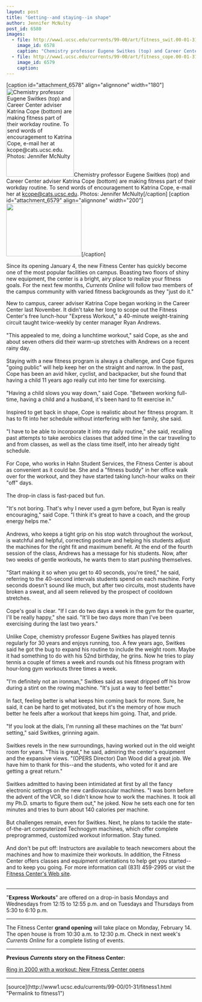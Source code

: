 ```yaml
---
layout: post
title: "Getting--and staying--in shape"
author: Jennifer McNulty
post_id: 6580
images:
  - file: http://www1.ucsc.edu/currents/99-00/art/fitness_swit.00-01-31.180.jpg
    image_id: 6578
    caption: "Chemistry professor Eugene Switkes (top) and Career Center adviser Katrina Cope (bottom) are making fitness part of their workday routine. To send words of encouragement to Katrina Cope, e-mail her at kcope@cats.ucsc.edu. Photos: Jennifer McNulty"
  - file: http://www1.ucsc.edu/currents/99-00/art/fitness_cope.00-01-31.200.jpg
    image_id: 6579
    caption: 
---
```


[caption id="attachment_6578" align="alignnone" width="180"]<a href="http://localhost/mysite/wp-content/uploads/2000/01/fitness_swit.00-01-31.180.jpg"><img class="size-full wp-image-6578" src="http://localhost/mysite/wp-content/uploads/2000/01/fitness_swit.00-01-31.180.jpg" alt="Chemistry professor Eugene Switkes (top) and Career Center adviser Katrina Cope (bottom) are making fitness part of their workday routine. To send words of encouragement to Katrina Cope, e-mail her at kcope@cats.ucsc.edu. Photos: Jennifer McNulty" width="180" height="235" /></a>Chemistry professor Eugene Switkes (top) and Career Center adviser Katrina Cope (bottom) are making fitness part of their workday routine. To send words of encouragement to Katrina Cope, e-mail her at kcope@cats.ucsc.edu. Photos: Jennifer McNulty[/caption]
[caption id="attachment_6579" align="alignnone" width="200"]<a href="http://localhost/mysite/wp-content/uploads/2000/01/fitness_cope.00-01-31.200.jpg"><img class="size-full wp-image-6579" src="http://localhost/mysite/wp-content/uploads/2000/01/fitness_cope.00-01-31.200.jpg" alt="" width="200" height="140" /></a>[/caption]
<p>
  Since its opening January 4, the new Fitness Center has quickly become one of the most popular facilities on campus. Boasting two floors of shiny new equipment, the center is a bright, airy place to realize your fitness goals. For the next few months, <i>Currents Online</i> will follow two members of the campus community with varied fitness backgrounds as they "just do it."
</p>New to campus, career adviser Katrina Cope began working in the Career Center last November. It didn't take her long to scope out the Fitness Center's free lunch-hour "Express Workout," a 40-minute weight-training circuit taught twice-weekly by center manager Ryan Andrews.<br>
<br>
"This appealed to me, doing a lunchtime workout," said Cope, as she and about seven others did their warm-up stretches with Andrews on a recent rainy day.<br>
<br>
Staying with a new fitness program is always a challenge, and Cope figures "going public" will help keep her on the straight and narrow. In the past, Cope has been an avid hiker, cyclist, and backpacker, but she found that having a child 11 years ago really cut into her time for exercising.<br>
<br>
"Having a child slows you way down," said Cope. "Between working full-time, having a child and a husband, it's been hard to fit exercise in."<br>
<br>
Inspired to get back in shape, Cope is realistic about her fitness program. It has to fit into her schedule without interfering with her family, she said.<br>
<br>
"I have to be able to incorporate it into my daily routine," she said, recalling past attempts to take aerobics classes that added time in the car traveling to and from classes, as well as the class time itself, into her already tight schedule.<br>
<br>
For Cope, who works in Hahn Student Services, the Fitness Center is about as convenient as it could be. She and a "fitness buddy" in her office walk over for the workout, and they have started taking lunch-hour walks on their "off" days.<br>
<br>
The drop-in class is fast-paced but fun.<br>
<br>
"It's not boring. That's why I never used a gym before, but Ryan is really encouraging," said Cope. "I think it's great to have a coach, and the group energy helps me."<br>
<br>
Andrews, who keeps a tight grip on his stop watch throughout the workout, is watchful and helpful, correcting posture and helping his students adjust the machines for the right fit and maximum benefit. At the end of the fourth session of the class, Andrews has a message for his students. Now, after two weeks of gentle workouts, he wants them to start pushing themselves.<br>
<br>
"Start making it so when you get to 40 seconds, you're tired," he said, referring to the 40-second intervals students spend on each machine. Forty seconds doesn't sound like much, but after two circuits, most students have broken a sweat, and all seem relieved by the prospect of cooldown stretches.<br>
<br>
Cope's goal is clear. "If I can do two days a week in the gym for the quarter, I'll be really happy," she said. "It'll be two days more than I've been exercising during the last two years."<br>
<br>
Unlike Cope, chemistry professor Eugene Switkes has played tennis regularly for 30 years and enjoys running, too. A few years ago, Switkes said he got the bug to expand his routine to include the weight room. Maybe it had something to do with his 52nd birthday, he grins. Now he tries to play tennis a couple of times a week and rounds out his fitness program with hour-long gym workouts three times a week.<br>
<br>
"I'm definitely not an ironman," Switkes said as sweat dripped off his brow during a stint on the rowing machine. "It's just a way to feel better."<br>
<br>
In fact, feeling better is what keeps him coming back for more. Sure, he said, it can be hard to get motivated, but it's the memory of how much better he feels after a workout that keeps him going. That, and pride.<br>
<br>
"If you look at the dials, I'm running all these machines on the 'fat burn' setting," said Switkes, grinning again.<br>
<br>
Switkes revels in the new surroundings, having worked out in the old weight room for years. "This is great," he said, admiring the center's equipment and the expansive views. "(OPERS Director) Dan Wood did a great job. We have him to thank for this--and the students, who voted for it and are getting a great return."<br>
<br>
Switkes admitted to having been intimidated at first by all the fancy electronic settings on the new cardiovascular machines. "I was born before the advent of the VCR, so I didn't know how to work the machines. It took all my Ph.D. smarts to figure them out," he joked. Now he sets each one for ten minutes and tries to burn about 140 calories per machine.<br>
<br>
But challenges remain, even for Switkes. Next, he plans to tackle the state-of-the-art computerized Technogym machines, which offer complete preprogrammed, customized workout information. Stay tuned.<br>
<br>
And don't be put off: Instructors are available to teach newcomers about the machines and how to maximize their workouts. In addition, the Fitness Center offers classes and equipment orientations to help get you started--and to keep you going. For more information call (831) 459-2995 or visit the <a href="http://www.ucsc.edu/opers/wellness/pages/wellness_main.html">Fitness Center's Web site</a>.<br>
<br>
<hr>
<p>
  "<b>Express Workouts</b>" are offered on a drop-in basis Mondays and Wednesdays from 12:15 to 12:55 p.m. and on Tuesdays and Thursdays from 5:30 to 6:10 p.m.
</p>
<hr>
<p>
  The Fitness Center <b>grand opening</b> will take place on Monday, February 14. The open house is from 10:30 a.m. to 12:30 p.m. Check in next week's <i>Currents Online</i> for a complete listing of events.
</p>
<hr>
<p>
  <b>Previous <i>Currents</i> story on the Fitness Center:</b>
</p>
<p>
  <a href="../01-03/fitness.html">Ring in 2000 with a workout: New Fitness Center opens</a>
</p>
<hr>
<p>

</p>
[source](http://www1.ucsc.edu/currents/99-00/01-31/fitness1.html "Permalink to fitness1")
